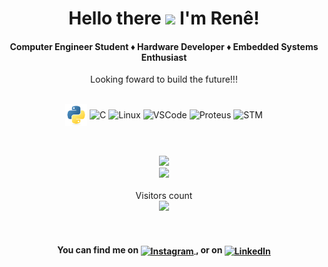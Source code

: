 <div align="center">
  <h1>Hello there <img src="https://raw.githubusercontent.com/MartinHeinz/MartinHeinz/master/wave.gif" width="30px">
 I'm Renê!</h1>
  <h4>Computer Engineer Student ♦ Hardware Developer ♦ Embedded Systems Enthusiast</h4>
  <p>Looking foward to build the future!!!</p>
</div>
<div style="display: inline_block"><br>
  
<div align = "center">
  <img align="center" alt="Python" width="35" src="https://raw.githubusercontent.com/devicons/devicon/master/icons/python/python-original.svg">
  <img align="center" alt="C" width="35px" src="https://cdn.iconscout.com/icon/free/png-512/c-programming-569564.png">
  <img align="center" alt="Linux" width="35px" src="https://cdn-icons-png.flaticon.com/512/6124/6124995.png">
  <img align="center" alt="VSCode" width="35px" src="https://code.visualstudio.com/assets/images/code-stable.png">
  <img align="center" alt="Proteus" width="35px" src="https://www.labcenter.com/images/logo.png">
  <img align="center" alt="STM" width="35px" src="https://cdn.freebiesupply.com/logos/large/2x/st-microelectronics-1-logo-png-transparent.png">
</div>
  
<div style="display: inline_block"><br>
<br>
<p align="center">
  <img src="https://github-readme-stats.vercel.app/api?username=rene-correa&theme=chartreuse-dark&show_icons=ture&count_private=true&hide=stars&include_all_commits=true&icon_color=3EB489&hide_border=true&border_radius=20&bg_color=DEG,002512,005025,3EB489"/>
  <br>
  <img src="http://github-readme-streak-stats.herokuapp.com?user=rene-correa&theme=chartreuse-dark&date_format=M%20j%5B%2C%20Y%5D&hide_border=true"/>
  <br><br>
  Visitors count
  <br>
  <img src="https://profile-counter.glitch.me/rene-correa/count.svg" />
</p>
<div style="display: inline_block">  
  
<div align = "center">
  <br>
  <h4>
    You can find me on 
    <a href="https://www.instagram.com/rene_correa_/">
      <img alt="Instagram" align="center" width="25px" src="https://i.imgur.com/M6yBwxS.png">
    </a>
    , or on
    <a href="https://www.linkedin.com/in/ren%C3%AA-n-corr%C3%AAa-48b9ab195">
      <img alt="LinkedIn" align="center" width="25px" src="https://cdn-icons-png.flaticon.com/512/174/174857.png">
    </a>
  </h4>
</div>


<!--
Here are some ideas to get you started:

- 🔭 I’m currently working on ...
- 🌱 I’m currently learning ...
- 👯 I’m looking to collaborate on ...
- 🤔 I’m looking for help with ...
- 💬 Ask me about ...
- 📫 How to reach me: ...
- 😄 Pronouns: ...
- ⚡ Fun fact: ...

Future Ideas:
https://towardsdatascience.com/build-a-stunning-readme-for-your-github-profile-9b80434fe5d7
https://github.com/abhisheknaiidu/awesome-github-profile-readme

https://github.com/rahuldkjain/github-profile-readme-generator

https://github.com/DenverCoder1/github-readme-streak-stats
https://github.com/anuraghazra/github-readme-stats/blob/master/themes/README.md

https://github.com/kittinan/spotify-github-profile
https://github.com/Ileriayo/markdown-badges
https://github.com/DenverCoder1/readme-typing-svg

https://github.com/Raymo111/Raymo111
https://github.com/natemoo-re/natemoo-re
https://github.com/CyrisXD/CyrisXD
-->
